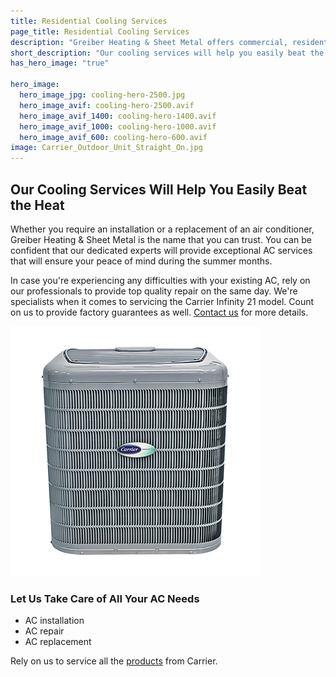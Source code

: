 ```yaml
---
title: Residential Cooling Services
page_title: Residential Cooling Services
description: "Greiber Heating & Sheet Metal offers commercial, residential & industrial HVAC, geothermal heating, cooling & ventilation services in Waunakee, Wisconsin."
short_description: "Our cooling services will help you easily beat the heat."
has_hero_image: "true"

hero_image:
  hero_image_jpg: cooling-hero-2500.jpg
  hero_image_avif: cooling-hero-2500.avif
  hero_image_avif_1400: cooling-hero-1400.avif
  hero_image_avif_1000: cooling-hero-1000.avif
  hero_image_avif_600: cooling-hero-600.avif
image: Carrier_Outdoor_Unit_Straight_On.jpg
---
```


<div>
  <h2 class="no-margin">Our Cooling Services Will Help You Easily Beat the Heat</h2>
  <div class="underline"></div>
</div>

Whether you require an installation or a replacement of an air conditioner, Greiber Heating & Sheet Metal is the name that you can trust. You can be confident that our dedicated experts will provide exceptional AC services that will ensure your peace of mind during the summer months.

In case you're experiencing any difficulties with your existing AC, rely on our professionals to provide top quality repair on the same day. We're specialists when it comes to servicing the Carrier Infinity 21 model. Count on us to provide factory guarantees as well. <a href="/contact/">Contact us</a> for more details.

![Infinity 21 central air conditioning](infinity-21-central-air-conditioner-24ANB1.png)

### Let Us Take Care of All Your AC Needs

- AC installation
- AC repair
- AC replacement

Rely on us to service all the [products](/products/) from Carrier.

